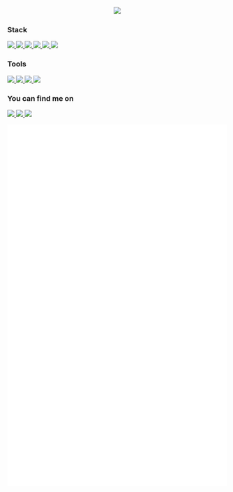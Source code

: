 <p align="center" width="100%">
    <img width="33%" src="https://sdk.bitmoji.com/render/panel/365addfd-bab6-49e7-8bb6-358100afa25e-4e70556e-5a48-4843-bf0d-19555ccbf86a-v1.png?transparent=1&palette=1">
</p>

<h3>Stack</h3>
<p>
  <a href="https://www.typescriptlang.org/">
    <img src="https://img.shields.io/badge/TypeScript-3178C6?logo=typescript&logoColor=white">
  </a>
  <a href="https://reactjs.org/">
    <img src="https://img.shields.io/badge/React-61DAFB?logo=react&logoColor=121212">
  </a>
  <a href="https://tailwindcss.com/">
    <img src="https://img.shields.io/badge/TailwindCSS-06B6D4?logo=tailwindcss&logoColor=white">
  </a>
  <a href="https://nodejs.org/en/">
    <img src="https://img.shields.io/badge/Node.JS-339933?logo=Node.js&logoColor=white">
  </a>
  <a href="https://jestjs.io/">
    <img src="https://img.shields.io/badge/Jest-C21325?logo=jest&logoColor=white">
  </a>
  <a href="https://www.framer.com/motion/">
    <img src="https://img.shields.io/badge/Framer%20Motion-0055FF?logo=framer&logoColor=white">
  </a>
</p>
<h3>Tools</h3>
<p>
  <a href="https://code.visualstudio.com/">
    <img src="https://img.shields.io/badge/VS%20Code-007ACC?logo=visual-studio-code&logoColor=white">
  </a>
  <a href="https://iterm2.com/">
    <img src="https://img.shields.io/badge/iTerm2-000000?logo=iterm2&logoColor=white">
  </a>
  <a href="https://www.figma.com/">
    <img src="https://img.shields.io/badge/Figma-F24E1E?logo=figma&logoColor=white">
  </a>
  <a href="https://www.mozilla.org/nl/firefox/new/">
    <img src="https://img.shields.io/badge/Firefox-FF7139?logo=firefoxbrowser&logoColor=white">
  </a>
</p>

<h3>You can find me on</h3>
<p>
  <a href="https://rano.dev">
    <img src="https://img.shields.io/badge/My%20website-171717?logoColor=white">
  </a>
  <a href="https://twitter.com/ranohardjo">
    <img src="https://img.shields.io/badge/Twitter-1DA1F2?logo=twitter&logoColor=white">
  </a>
  <a href="https://www.linkedin.com/in/rhardjo/">
    <img src="https://img.shields.io/badge/LinkedIn-0A66C2?logo=linkedin&logoColor=white">
  </a>
</p>


<p align="center">
  <a href="https://github.com/lowlighter/metrics">
    <img src="./github-metrics.svg">
  </a>
</p> 

<!--
**rhardjo/rhardjo** is a ✨ _special_ ✨ repository because its `README.md` (this file) appears on your GitHub profile.

Here are some ideas to get you started:

- 🔭 I’m currently working on ...
- 🌱 I’m currently learning ...
- 👯 I’m looking to collaborate on ...
- 🤔 I’m looking for help with ...
- 💬 Ask me about ...
- 📫 How to reach me: ...
- 😄 Pronouns: ...
- ⚡ Fun fact: ...
-->
